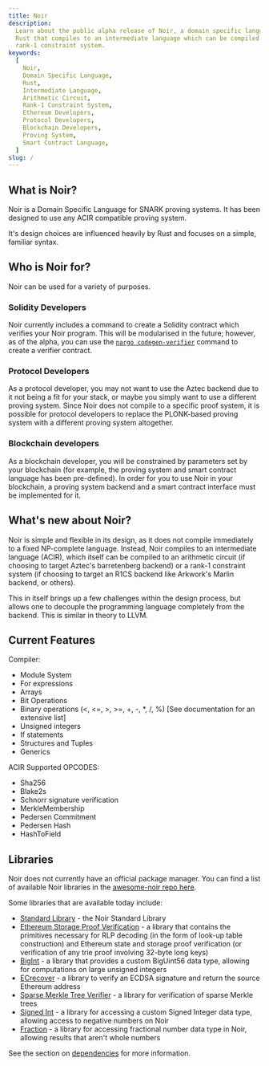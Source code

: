 ```yaml
---
title: Noir
description:
  Learn about the public alpha release of Noir, a domain specific language heavily influenced by
  Rust that compiles to an intermediate language which can be compiled to an arithmetic circuit or a
  rank-1 constraint system.
keywords:
  [
    Noir,
    Domain Specific Language,
    Rust,
    Intermediate Language,
    Arithmetic Circuit,
    Rank-1 Constraint System,
    Ethereum Developers,
    Protocol Developers,
    Blockchain Developers,
    Proving System,
    Smart Contract Language,
  ]
slug: /
---
```


## What is Noir?

Noir is a Domain Specific Language for SNARK proving systems. It has been designed to use any ACIR compatible proving system.

It's design choices are influenced heavily by Rust and focuses on a simple, familiar syntax.

## Who is Noir for?

Noir can be used for a variety of purposes.

### Solidity Developers

Noir currently includes a command to create a Solidity contract which verifies your Noir program. This will
be modularised in the future; however, as of the alpha, you can use the [`nargo codegen-verifier`](./nargo/commands#nargo-codegen-verifier) command to create
a verifier contract.

### Protocol Developers

As a protocol developer, you may not want to use the Aztec backend due to it not being a fit for
your stack, or maybe you simply want to use a different proving system. Since Noir does not compile
to a specific proof system, it is possible for protocol developers to replace the PLONK-based
proving system with a different proving system altogether.

### Blockchain developers

As a blockchain developer, you will be constrained by parameters set by your blockchain (for example, the
proving system and smart contract language has been pre-defined). In order for you to use Noir in
your blockchain, a proving system backend and a smart contract interface
must be implemented for it.

## What's new about Noir?

Noir is simple and flexible in its design, as it does not compile immediately to a fixed
NP-complete language. Instead, Noir compiles to an intermediate language (ACIR), which itself can be compiled
to an arithmetic circuit (if choosing to target Aztec's barretenberg backend) or a rank-1 constraint system (if choosing to target an R1CS backend like Arkwork's Marlin backend, or others).

This in itself brings up a few challenges within the design process, but allows one to decouple the programming language completely from the backend. This is similar in theory to LLVM.

## Current Features

Compiler:

- Module System
- For expressions
- Arrays
- Bit Operations
- Binary operations (\<, \<=, >, >=, +, -, \*, /, %) [See documentation for an extensive list]
- Unsigned integers
- If statements
- Structures and Tuples
- Generics

ACIR Supported OPCODES:

- Sha256
- Blake2s
- Schnorr signature verification
- MerkleMembership
- Pedersen Commitment
- Pedersen Hash
- HashToField

## Libraries

Noir does not currently have an official package manager. You can find a list of available Noir libraries in the [awesome-noir repo here](https://github.com/noir-lang/awesome-noir#libraries).

Some libraries that are available today include:

- [Standard Library](https://github.com/noir-lang/noir/tree/master/noir_stdlib) - the Noir Standard Library
- [Ethereum Storage Proof Verification](https://github.com/aragonzkresearch/noir-trie-proofs) - a library that contains the primitives necessary for RLP decoding (in the form of look-up table construction) and Ethereum state and storage proof verification (or verification of any trie proof involving 32-byte long keys)
- [BigInt](https://github.com/shuklaayush/noir-bigint) - a library that provides a custom BigUint56 data type, allowing for computations on large unsigned integers
- [ECrecover](https://github.com/colinnielsen/ecrecover-noir/tree/main) - a library to verify an ECDSA signature and return the source Ethereum address
- [Sparse Merkle Tree Verifier](https://github.com/vocdoni/smtverifier-noir/tree/main) - a library for verification of sparse Merkle trees
- [Signed Int](https://github.com/resurgencelabs/signed_int) - a library for accessing a custom Signed Integer data type, allowing access to negative numbers on Noir
- [Fraction](https://github.com/resurgencelabs/fraction) - a library for accessing fractional number data type in Noir, allowing results that aren't whole numbers

See the section on [dependencies](./modules_packages_crates/dependencies) for more information.
